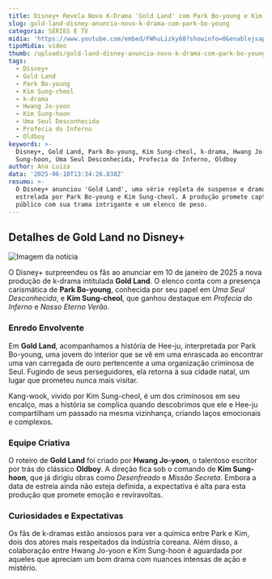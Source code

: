 ```yaml
---
title: Disney+ Revela Novo K-Drama 'Gold Land' com Park Bo-young e Kim Sung-cheol
slug: gold-land-disney-anuncia-novo-k-drama-com-park-bo-young
categoria: SÉRIES E TV
midia: 'https://www.youtube.com/embed/FWhuLizky68?showinfo=0&enablejsapi=1'
tipoMidia: video
thumb: /uploads/gold-land-disney-anuncia-novo-k-drama-com-park-bo-young-thumb.jpg
tags:
  - Disney+
  - Gold Land
  - Park Bo-young
  - Kim Sung-cheol
  - k-drama
  - Hwang Jo-yoon
  - Kim Sung-hoon
  - Uma Seul Desconhecida
  - Profecia do Inferno
  - Oldboy
keywords: >-
  Disney+, Gold Land, Park Bo-young, Kim Sung-cheol, k-drama, Hwang Jo-yoon, Kim
  Sung-hoon, Uma Seul Desconhecida, Profecia do Inferno, Oldboy
author: Ana Luiza
data: '2025-06-10T13:34:26.838Z'
resumo: >-
  O Disney+ anunciou 'Gold Land', uma série repleta de suspense e drama
  estrelada por Park Bo-young e Kim Sung-cheol. A produção promete capturar o
  público com sua trama intrigante e um elenco de peso.
---
```


## Detalhes de Gold Land no Disney+

![Imagem da notícia](https://cdn.ome.lt/09cUBos5Gi3OSNbsm60uG9reXhs=/fit-in/837x500/smart/uploads/conteudo/fotos/gold_land.jpg)

O Disney+ surpreendeu os fãs ao anunciar em 10 de janeiro de 2025 a nova produção de k-drama intitulada **Gold Land**. O elenco conta com a presença carismática de **Park Bo-young**, conhecida por seu papel em *Uma Seul Desconhecida*, e **Kim Sung-cheol**, que ganhou destaque em *Profecia do Inferno* e *Nosso Eterno Verão*.

### Enredo Envolvente

Em **Gold Land**, acompanhamos a história de Hee-ju, interpretada por Park Bo-young, uma jovem do interior que se vê em uma enrascada ao encontrar uma van carregada de ouro pertencente a uma organização criminosa de Seul. Fugindo de seus perseguidores, ela retorna à sua cidade natal, um lugar que prometeu nunca mais visitar.

Kang-wook, vivido por Kim Sung-cheol, é um dos criminosos em seu encalço, mas a história se complica quando descobrimos que ele e Hee-ju compartilham um passado na mesma vizinhança, criando laços emocionais e complexos.

### Equipe Criativa

O roteiro de **Gold Land** foi criado por **Hwang Jo-yoon**, o talentoso escritor por trás do clássico **Oldboy**. A direção fica sob o comando de **Kim Sung-hoon**, que já dirigiu obras como *Desenfreado* e *Missão Secreta*. Embora a data de estreia ainda não esteja definida, a expectativa é alta para esta produção que promete emoção e reviravoltas.

### Curiosidades e Expectativas

Os fãs de k-dramas estão ansiosos para ver a química entre Park e Kim, dois dos atores mais respeitados da indústria coreana. Além disso, a colaboração entre Hwang Jo-yoon e Kim Sung-hoon é aguardada por aqueles que apreciam um bom drama com nuances intensas de ação e mistério.
